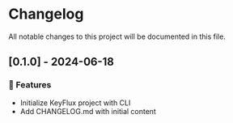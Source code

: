 # Changelog

All notable changes to this project will be documented in this file.

## [0.1.0] - 2024-06-18

### 🚀 Features

- Initialize KeyFlux project with CLI
- Add CHANGELOG.md with initial content

<!-- generated by git-cliff -->
